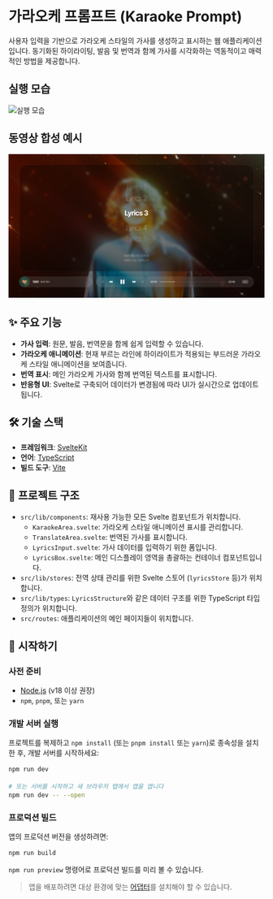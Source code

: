 # 가라오케 프롬프트 (Karaoke Prompt)

사용자 입력을 기반으로 가라오케 스타일의 가사를 생성하고 표시하는 웹 애플리케이션입니다. 동기화된 하이라이팅, 발음 및 번역과 함께 가사를 시각화하는 역동적이고 매력적인 방법을 제공합니다.

## 실행 모습

![실행 모습](./.github/app.gif)

## 동영상 합성 예시

![예시](./.github/example.png)

## ✨ 주요 기능

- **가사 입력**: 원문, 발음, 번역문을 함께 쉽게 입력할 수 있습니다.
- **가라오케 애니메이션**: 현재 부르는 라인에 하이라이트가 적용되는 부드러운 가라오케 스타일 애니메이션을 보여줍니다.
- **번역 표시**: 메인 가라오케 가사와 함께 번역된 텍스트를 표시합니다.
- **반응형 UI**: Svelte로 구축되어 데이터가 변경됨에 따라 UI가 실시간으로 업데이트됩니다.

## 🛠️ 기술 스택

- **프레임워크**: [SvelteKit](https://kit.svelte.dev/)
- **언어**: [TypeScript](https://www.typescriptlang.org/)
- **빌드 도구**: [Vite](https://vitejs.dev/)

## 📂 프로젝트 구조

- `src/lib/components`: 재사용 가능한 모든 Svelte 컴포넌트가 위치합니다.
  - `KaraokeArea.svelte`: 가라오케 스타일 애니메이션 표시를 관리합니다.
  - `TranslateArea.svelte`: 번역된 가사를 표시합니다.
  - `LyricsInput.svelte`: 가사 데이터를 입력하기 위한 폼입니다.
  - `LyricsBox.svelte`: 메인 디스플레이 영역을 총괄하는 컨테이너 컴포넌트입니다.
- `src/lib/stores`: 전역 상태 관리를 위한 Svelte 스토어 (`lyricsStore` 등)가 위치합니다.
- `src/lib/types`: `LyricsStructure`와 같은 데이터 구조를 위한 TypeScript 타입 정의가 위치합니다.
- `src/routes`: 애플리케이션의 메인 페이지들이 위치합니다.

## 🚀 시작하기

### 사전 준비

- [Node.js](https://nodejs.org/) (v18 이상 권장)
- `npm`, `pnpm`, 또는 `yarn`

### 개발 서버 실행

프로젝트를 복제하고 `npm install` (또는 `pnpm install` 또는 `yarn`)로 종속성을 설치한 후, 개발 서버를 시작하세요:

```bash
npm run dev

# 또는 서버를 시작하고 새 브라우저 탭에서 앱을 엽니다
npm run dev -- --open
```

### 프로덕션 빌드

앱의 프로덕션 버전을 생성하려면:

```bash
npm run build
```

`npm run preview` 명령어로 프로덕션 빌드를 미리 볼 수 있습니다.

> 앱을 배포하려면 대상 환경에 맞는 [어댑터](https://kit.svelte.dev/docs/adapters)를 설치해야 할 수 있습니다.
